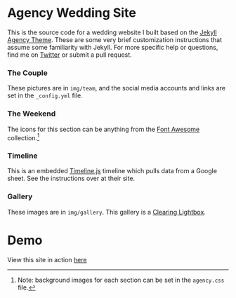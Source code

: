 Agency Wedding Site
====================

This is the source code for a wedding website I built based on the [Jekyll Agency Theme](https://github.com/y7kim/agency-jekyll-theme). These are some very brief customization instructions that assume some familiarity with Jekyll. For more specific help or questions, find me on [Twitter](https://twitter.com/craigeley) or submit a pull request.

### The Couple 

These pictures are in `img/team`, and the social media accounts and links are set in the `_config.yml` file.

### The Weekend

The icons for this section can be anything from the [Font Awesome](http://fortawesome.github.io/Font-Awesome/icons/) collection.[^1510262317]

### Timeline

This is an embedded [Timeline.js](http://timeline3.knightlab.com/) timeline which pulls data from a Google sheet. See the instructions over at their site.

### Gallery

These images are in `img/gallery`. This gallery is a [Clearing Lightbox](http://foundation.zurb.com/docs/components/clearing.html).

# Demo

View this site in action [here](http://lizpluscraig.com/)


[^1510262317]: Note: background images for each section can be set in the `agency.css` file.